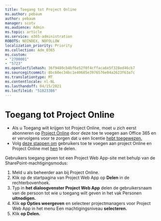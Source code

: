 ```yaml
---
title: Toegang tot Project Online
ms.author: pebaum
author: pebaum
manager: scotv
ms.audience: Admin
ms.topic: article
ms.service: o365-administration
ROBOTS: NOINDEX, NOFOLLOW
localization_priority: Priority
ms.collection: Adm_O365
ms.custom:
- "2700001"
- "5723"
ms.openlocfilehash: 36f9480cb4bf6e52f0f4cffaca6e5f328ed46cb7
ms.sourcegitcommit: 8bc60ec34bc1e40685e3976576e04a2623f63a7c
ms.translationtype: MT
ms.contentlocale: nl-NL
ms.lasthandoff: 04/15/2021
ms.locfileid: "51823386"
---
```

# <a name="access-project-online"></a>Toegang tot Project Online

- Als u Toegang wilt krijgen tot Project Online, moet u zich eerst abonneren op [Project Online](https://docs.microsoft.com/ProjectOnline/get-started-with-project-online) door deze toe te voegen aan Office 365 en er vervolgens voor te zorgen dat u een licentie [hebt toegewezen.](https://docs.microsoft.com/ProjectOnline/step-1-sign-up-for-project-online#next-make-sure-you-can-get-in)
- Volg [deze stappen om](https://docs.microsoft.com/ProjectOnline/step-2-add-people-to-project-online) gebruikers toe te voegen aan project Online en Project Online met [hen](https://docs.microsoft.com/ProjectOnline/step-2-add-people-to-project-online#4-finally-share-project-online-with-the-people-you-added) te delen.

Gebruikers toegang geven tot een Project Web App-site met behulp van de SharePoint-machtigingsmodus:

1. Meld u als beheerder aan bij Project Online.
2. Klik op de startpagina van Project Web App op **Delen** in de rechterbovenhoek.
3. Typ in **het dialoogvenster Project Web App** delen de gebruikersnaam van de persoon tot wie u toegang wilt geven in het vak Personen **uitnodigen.**
4. Klik **op Opties weergeven** en selecteer projectmanagers voor Project Web App in het menu Een machtigingsniveau **selecteren.** 
5. Klik **op Delen.**
